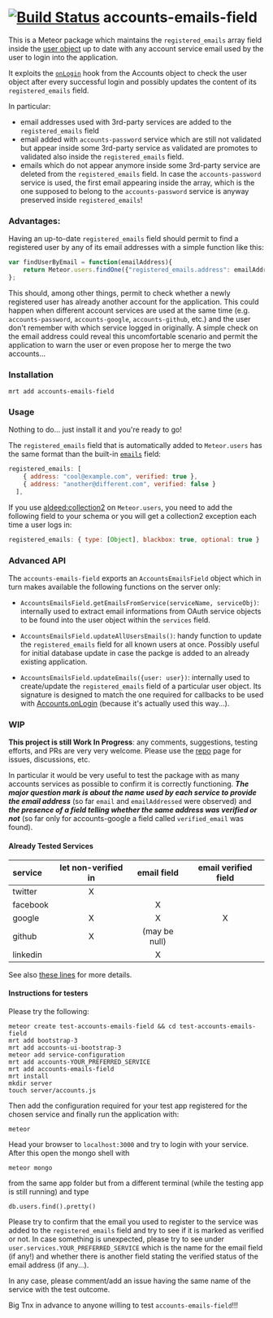 [![Build Status](https://travis-ci.org/splendido/meteor-accounts-emails-field.svg?branch=master)](https://travis-ci.org/splendido/meteor-accounts-emails-field)
accounts-emails-field
=====================

This is a Meteor package which maintains the `registered_emails` array field inside the [user object](http://docs.meteor.com/#meteor_users) up to date with any account service email used by the user to login into the application.

It exploits the [`onLogin`](https://github.com/meteor/meteor/blob/b37fd2af7e028a474ee5aad25b27994fb2814bf1/packages/accounts-base/accounts_server.js#L50) hook from the Accounts object to check the user object after every successful login and possibly updates the content of its `registered_emails` field.

In particular:

* email addresses used with 3rd-party services are added to the `registered_emails` field
* email added with `accounts-password` service which are still not validated but appear inside some 3rd-party service as validated are promotes to validated also inside the `registered_emails` field.
* emails which do not appear anymore inside some 3rd-party service are deleted from the `registered_emails` field. In case the `accounts-password` service is used, the first email appearing inside the array, which is the one supposed to belong to the `accounts-password` service is anyway preserved inside `registered_emails`!

### Advantages:

Having an up-to-date `registered_emails` field should permit to find a registered user by any of its email addresses with a simple function like this:

```Javascript
var findUserByEmail = function(emailAddress){
    return Meteor.users.findOne({"registered_emails.address": emailAddress});
};
```

This should, among other things, permit to check whether a newly registered user has already another account for the application. This could happen when different account services are used at the same time (e.g. `accounts-password`, `accounts-google`, `accounts-github`, etc.) and the user don't remember with which service logged in originally. A simple check on the email address could reveal this uncomfortable scenario and permit the application to warn the user or even propose her to merge the two accounts...


### Installation

```Shell
mrt add accounts-emails-field
```

### Usage

Nothing to do... just install it and you're ready to go!

The `registered_emails` field that is automatically added to `Meteor.users` has the same format than the built-in [`emails`](http://docs.meteor.com/#/full/meteor_users) field:
```javascript
registered_emails: [
    { address: "cool@example.com", verified: true },
    { address: "another@different.com", verified: false }
  ],
```
If you use [aldeed:collection2](https://github.com/aldeed/meteor-collection2#attach-a-schema-to-meteorusers) on `Meteor.users`, you need to add the following field to your schema or you will get a collection2 exception each time a user logs in:
```javascript
registered_emails: { type: [Object], blackbox: true, optional: true }
```

### Advanced API

The `accounts-emails-field` exports an `AccountsEmailsField` object which in
turn makes available the following functions on the server only:

* `AccountsEmailsField.getEmailsFromService(serviceName, serviceObj)`:
    internally used to extract email informations from OAuth service objects to
    be found into the user object within the `services` field.

* `AccountsEmailsField.updateAllUsersEmails()`:
    handy function to update the `registered_emails` field for all known users
    at once. Possibly useful for initial database update in case the packge is
    added to an already existing application.

* `AccountsEmailsField.updateEmails({user: user})`:
    internally used to create/update the `registered_emails` field of a particular
    user object. Its signature is designed to match the one required for callbacks
    to be used with [Accounts.onLogin](https://docs.meteor.com/#/full/accounts_onlogin)
    (because it's actually used this way...).

### WIP

**This project is still Work In Progress**: any comments, suggestions, testing efforts, and PRs are very very welcome. Please use the [repo](https://github.com/splendido/meteor-accounts-emails-field) page for issues, discussions, etc.

In particular it would be very useful to test the package with as many accounts services as possible to confirm it is correctly functioning.
_**The major question mark is about the name used by each service to provide the email address**_ (so far `email` and `emailAddressed` were observed) and _**the presence of a field telling whether the same address was verified or not**_ (so far only for accounts-google a field called `verified_email` was found).

#### Already Tested Services

|  service  | let non-verified in |  email field  | email verified field |
| :-------- | :-----------------: | :-----------: | :------------------: |
| twitter   |          X          |               |                      |
| facebook  |                     |       X       |                      |
| google    |          X          |       X       |           X          |
| github    |          X          | (may be null) |                      |
| linkedin  |                     |       X       |                      |

See also [these lines](https://github.com/splendido/meteor-accounts-emails-field/blob/master/lib/accounts-emails-field.js#L13-69)
for more details.

#### Instructions for testers

Please try the following:

```Shell
meteor create test-accounts-emails-field && cd test-accounts-emails-field
mrt add bootstrap-3
mrt add accounts-ui-bootstrap-3
meteor add service-configuration
mrt add accounts-YOUR_PREFERRED_SERVICE
mrt add accounts-emails-field
mrt install
mkdir server
touch server/accounts.js
```

Then add the configuration required for your test app registered for the chosen service and finally run the application with:

```Shell
meteor
```

Head your browser to `localhost:3000` and try to login with your service. After this open the mongo shell with

```Shell
meteor mongo
```

from the same app folder but from a different terminal (while the testing app is still running) and type

```Shell
db.users.find().pretty()
```

Please try to confirm that the email you used to register to the service was added to the `registered_emails` field and try to see if it is marked as verified or not.
In case something is unexpected, please try to see under `user.services.YOUR_PREFERRED_SERVICE` which is the name for the email field (if any!) and whether there is another field stating the verified status of the email address (if any...).

In any case, please comment/add an issue having the same name of the service with the test outcome.

Big Tnx in advance to anyone willing to test `accounts-emails-field`!!!
